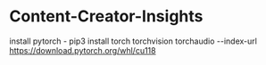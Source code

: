 # Content-Creator-Insights

install pytorch - pip3 install torch torchvision torchaudio --index-url https://download.pytorch.org/whl/cu118